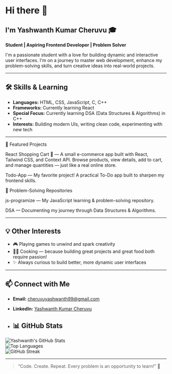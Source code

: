 # Hi there 👋

## I'm Yashwanth Kumar Cheruvu 🎓
**Student | Aspiring Frontend Developer | Problem Solver**

I'm a passionate student with a love for building dynamic and interactive user interfaces. I'm on a journey to master web development, enhance my problem-solving skills, and turn creative ideas into real-world projects.

---

## 🛠️ Skills & Learning
- **Languages:** HTML, CSS, JavaScript, C, C++  
- **Frameworks:** Currently learning React  
- **Special Focus:**  Currently learning DSA (Data Structures & Algorithms) in C++  
- **Interests:** Building modern UIs, writing clean code, experimenting with new tech  

---

🌟 Featured Projects

React Shopping Cart
 🛒 — A small e-commerce app built with React, Tailwind CSS, and Context API. Browse products, view details, add to cart, and manage quantities — just like a real online store.

Todo-App
 — My favorite project! A practical To-Do app built to sharpen my frontend skills.

🧠 Problem-Solving Repositories

js-programize
 — My JavaScript learning & problem-solving repository.

DSA
 — Documenting my journey through Data Structures & Algorithms.

---

## 💡 Other Interests
- 🎮 Playing games to unwind and spark creativity  
- 👨‍🍳 Cooking — because building great projects and great food both require passion!  
- ✨ Always curious to build better, more dynamic user interfaces  

---

## 📫 Connect with Me
- **Email:** [cheruvuyashwanth99@gmail.com](mailto:cheruvuyashwanth99@gmail.com)  
- **LinkedIn:** [Yashwanth Kumar Cheruvu](https://www.linkedin.com/in/yashwanth-kumar-cheruvu-7843a836b/)

- ## 📊 GitHub Stats
![Yashwanth's GitHub Stats](https://github-readme-stats.vercel.app/api?username=cheruvuyashwanth&show_icons=true&theme=radical)  
![Top Languages](https://github-readme-stats.vercel.app/api/top-langs/?username=cheruvuyashwanth&layout=compact&theme=radical)  
![GitHub Streak](https://streak-stats.demolab.com?user=cheruvuyashwanth&theme=radical)

---

> “Code. Create. Repeat. Every problem is an opportunity to learn!” 🚀

